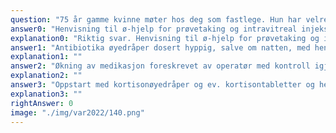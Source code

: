 ```yaml
---
question: "75 år gamme kvinne møter hos deg som fastlege. Hun har velregulert diabetes type 2. Tidligere har hun hatt godt syn, men langsomt over de siste 5 årene har hun merket at hun ser mer uklart. Hun er kataraktoperert for 5 dager siden. Øyet er ikke blitt smertefritt etter operasjonen, i dag er det svært smertefullt og hun ser tåkete. Hun har dryppet øyedråper forskrevet av operatør som avtalt. Ved inspeksjon ser det opererte øyet ut som på bildet under. Hva er riktig håndtering av situasjonen?"
answer0: "Henvisning til ø-hjelp for prøvetaking og intravitreal injeksjon med antibiotika på øyeavdelingen"
explanation0: "Riktig svar. Henvisning til ø-hjelp for prøvetaking og intravitreal injeksjon med antibiotika på øyeavdelingen pga. mistanke om endoftalmitt (nylig intraokulær operasjon, bilder viser hypopion og blandingsinjeksjon)."
answer1: "Antibiotika øyedråper dosert hyppig, salve om natten, med henvisning til rask vurdering hos øyelege, senest påfølgende dag"
explanation1: ""
answer2: "Økning av medikasjon foreskrevet av operatør med kontroll igjen påfølgende dag"
explanation2: ""
answer3: "Oppstart med kortisonøyedråper og ev. kortisontabletter og henvisning til øyelege senest påfølgende dag"
explanation3: ""
rightAnswer: 0
image: "./img/var2022/140.png"
---
```

